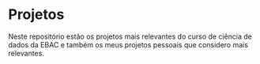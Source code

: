 # Projetos
Neste repositório estão os projetos mais relevantes do curso de ciência de dados da EBAC e também os meus projetos pessoais que considero mais relevantes.

